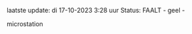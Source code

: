 laatste update: 
di 17-10-2023  3:28   uur 
Status: FAALT - geel - 
<div class="service Y">microstation</div>